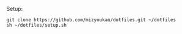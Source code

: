 Setup:

    git clone https://github.com/mizyoukan/dotfiles.git ~/dotfiles
    sh ~/dotfiles/setup.sh

